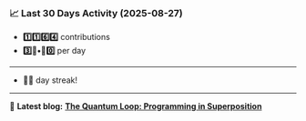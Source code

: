 <!--START_STATS-->
### 📈 Last 30 Days Activity (2025-08-27)  
- **1️⃣1️⃣6️⃣4️⃣** contributions  
- **3️⃣🎱•🎱0️⃣** per day
---
- **🎱🎱** day streak!
---
📝 **Latest blog:** [**The Quantum Loop: Programming in Superposition**](https://andriak.com/blog/quantum-loop)
<!--END_STATS-->
